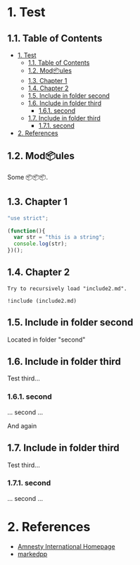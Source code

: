 <!-- !numberedheadings -->

<a name="test"></a>
# 1\. Test

<a name="table-of-contents"></a>
## 1.1\. Table of Contents

<!-- !toc -->

* [1\. Test](#test)
  * [1.1\. Table of Contents](#table-of-contents)
  * [1.2\. Mod📦ules](#mod-ules)
  * [1.3\. Chapter 1](#chapter-1)
  * [1.4\. Chapter 2](#chapter-2)
  * [1.5\. Include in folder second](#include-in-folder-second)
  * [1.6\. Include in folder third](#include-in-folder-third)
    * [1.6.1\. second](#second)
  * [1.7\. Include in folder third](#include-in-folder-third)
    * [1.7.1\. second](#second)
* [2\. References](#references)

<!-- toc! -->

<a name="mod-ules"></a>
## 1.2\. Mod📦ules

Some 📦📦📦.

<a name="chapter-1"></a>
## 1.3\. Chapter 1

<!-- include (test\ with\ spaces.js lang=javascript) -->
```javascript
"use strict";

(function(){
  var str = "this is a string";
  console.log(str);
})();
```
<!-- /include -->

[markedpp]: https://github.com/commenthol/markedpp

<a name="chapter-2"></a>
## 1.4\. Chapter 2

<!-- include (include2.md indent=4) -->
    Try to recursively load "include2.md".
    
    !include (include2.md)
<!-- /include -->

[amnesty]: http://www.amnesty.org/ "Amnesty International Homepage"

<!-- include (second/include.md) -->
<a name="include-in-folder-second"></a>
## 1.5\. Include in folder second

Located in folder "second"

<a name="include-in-folder-third"></a>
## 1.6\. Include in folder third

Test third...

<a name="second"></a>
### 1.6.1\. second

... second ...

And again

<a name="include-in-folder-third"></a>
## 1.7\. Include in folder third

Test third...

<a name="second"></a>
### 1.7.1\. second

... second ...
<!-- /include -->

<a name="references"></a>
# 2\. References

<!-- !ref -->

* [Amnesty International Homepage][amnesty]
* [markedpp][markedpp]

<!-- ref! -->

